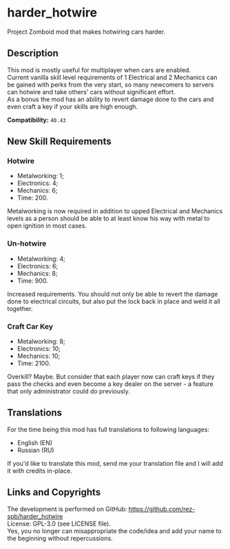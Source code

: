 # harder_hotwire
Project Zomboid mod that makes hotwiring cars harder.
## Description
This mod is mostly useful for multiplayer when cars are enabled.  
Current vanilla skill level requirements of 1 Electrical and 2 Mechanics can be gained with perks from the very start, so many newcomers to servers can hotwire and take others' cars without significant effort.  
As a bonus the mod has an ability to revert damage done to the cars and even craft a key if your skills are high enough.

**Compatibility:** `40.43`
## New Skill Requirements
### Hotwire
* Metalworking: 1;
* Electronics: 4;
* Mechanics: 6;
* Time: 200.

Metalworking is now required in addition to upped Electrical and Mechanics levels as a person should be able to at least know his way with metal to open ignition in most cases.
### Un-hotwire
* Metalworking: 4;
* Electronics: 6;
* Mechanics: 8;
* Time: 900.

Increased requirements. You should not only be able to revert the damage done to electrical circuits, but also put the lock back in place and weld it all together.
### Craft Car Key
* Metalworking: 8;
* Electronics: 10;
* Mechanics: 10;
* Time: 2100.

Overkill? Maybe. But consider that each player now can craft keys if they pass the checks and even become a key dealer on the server - a feature that only administrator could do previously.
## Translations
For the time being this mod has full translations to following languages:
* English (EN)
* Russian (RU)

If you'd like to translate this mod, send me your translation file and I will add it with credits in-place.
## Links and Copyrights
The development is performed on GitHub: https://github.com/rez-spb/harder_hotwire  
License: GPL-3.0 (see LICENSE file).  
Yes, you no longer can misappropriate the code/idea and add your name to the beginning without repercussions.